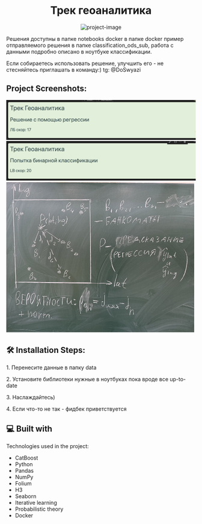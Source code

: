<h1 align="center" id="title">Трек геоаналитика</h1>

<p align="center"><img src="https://socialify.git.ci/0STG0T/data_fusion2024_geoanalytics/image?description=1&amp;descriptionEditable=2%20%D1%80%D0%B5%D1%88%D0%B5%D0%BD%D0%B8%D1%8F-%D0%B1%D0%B5%D0%B9%D0%B7%D0%BB%D0%B0%D0%B9%D0%BD%D0%B0%3A%20%D1%80%D0%B5%D0%B3%D1%80%D0%B5%D1%81%D1%81%D0%B8%D1%8F%20%D0%B8%20%D0%B1%D0%B8%D0%BD%D0%B0%D1%80%D0%BD%D0%B0%D1%8F%20%D0%BA%D0%BB%D0%B0%D1%81%D1%81%D0%B8%D1%84%D0%B8%D0%BA%D0%B0%D1%86%D0%B8%D1%8F&amp;font=Raleway&amp;forks=1&amp;language=1&amp;name=1&amp;owner=1&amp;pattern=Plus&amp;stargazers=1&amp;theme=Auto" alt="project-image"></p>

<p id="description">Решения доступны в папке notebooks docker в папке docker пример отправляемого решения в папке classification_ods_sub, работа с данными подробно описано в ноутбуке классификации.</p>

<p>Если собираетесь использовать решение, улучшить его - не стесняйтесь приглашать в команду:)    tg: @DoSwyazi</p>

<h2>Project Screenshots:</h2>

<img src="./images/Screenshot 2024-03-01 at 16.37.47.png" alt="project-screenshot">

<img src="./images/Screenshot 2024-03-01 at 16.35.57 copy.png" alt="project-screenshot">

<img src="https://github.com/0STG0T/data_fusion2024_geoanalytics/blob/main/notebooks/images/IMG_0586%20Large.jpeg" alt="project-screenshot" width="500" height="400/">


<h2>🛠️ Installation Steps:</h2>

<p>1. Перенесите данные в папку data</p>

<p>2. Установите библиотеки нужные в ноутбуках пока вроде все up-to-date</p>

<p>3. Наслаждайтесь)</p>

<p>4. Если что-то не так - фидбек приветствуется</p>

  
  
<h2>💻 Built with</h2>

Technologies used in the project:

*   CatBoost
*   Python
*   Pandas
*   NumPy
*   Folium
*   H3
*   Seaborn
*   Iterative learning
*   Probabilistic theory
*   Docker
